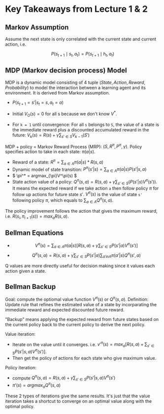 # Key Takeaways from Lecture 1 & 2
## Markov Assumption
Assume the next state is only correlated with the current state and current action, i.e.

$$
P(s_{t+1} \mid s_t, a_t) = P(s_{t+1} \mid h_t, a_t)
$$

## MDP (Markov decision process) Model
MDP is a dynamic model consisting of 4 tuple $(State, Action, Reward, Probability)$ to model the interaction between a learning agent and its environment. It is derived from Markov assumption. 

- $P(s_{t+1} = s' | s_t = s, a_t = a)$

- Initial $V_O(s) = 0$ for all s because we don't know $V^*$.

- For `k = 1` until convergence: For all `s` belongs to `S`, the value of a state is the immediate reward plus a discounted accumulated reward in the future: $V_k(s) = R(s) + \gamma \sum_{s' \in S} V_{k-1}(S')$


MDP + policy = Markov Reward Process (MRP): $(S, R^\pi, P^\pi, \gamma)$. Policy specifies action to take in each state: $\pi(a|s)$.
- Reward of a state: $R^\pi = \sum_{a \in A}\pi(a|s) * R(s, a)$
- Dynamic model of state transition: $P^\pi(s'|s) = \sum_{a \in A}\pi(a|s)P(s'|s, a)$
- $ \pi^* = argmax_{\pi}V^\pi(s) $
- State action value of a policy: $Q^\pi(s, a) = R(s, a) + \gamma \sum_{s' \in S}(P(s'|s)  V^\pi(s'))$. It means the expected reward if we take action `a` then follow policy $\pi$ for follow up actions for future state $s'$. $V^\pi(s)$ is the value of state `s'` following policy $\pi$, which equals to $\sum_{a \in A} Q^\pi(s, a)$.

The policy improvement follows the action that gives the maximum reward, i.e. $R(s_{i}, \pi_{i+1}(s)) = max_aR(s, a)$.

## Bellman Equations
- $$V^\pi(s) = \sum_{a \in A}\pi(a|s) [R(s, a) + \gamma\sum_{s' \in S}P(s'|a)V^\pi(s')]$$
- $$Q^\pi(s, a) =  R(s, a) + \gamma\sum_{s' \in S}P(s'|a)\sum_{a' in A}\pi(a'|s)Q^\pi(s', a)$$

Q values are more directly useful for decision making since it values each action given a state.

## Bellman Backup
Goal: compute the optiomal value function $V^\pi(s)$ or $Q^\pi(s, a)$.
Definition: Update rule that refines the estimated value of a state by incorparating the immediate reward and expected discounted future reward.

"Backup" means applying the expected reward from future states based on the current policy back to the current policy to derive the next policy.

Value iteration:
- Iterate on the value until it converges. i.e. $v'^\pi(s) = max_a[R(s, a) + \sum_{s' \in S}P(s'|s, a)V^\pi(s')]$.
- Then get the policy of actions for each state who give maximum value.

Policy iteration: 
- compute $Q^\pi(s, a) = R(s, a) + \gamma\sum_{s' \in S}P(s' | s, a) V^\pi(s')$
- $\pi'(s) = arg max_aQ^\pi(s, a)$

These 2 types of iterations give the same results. It's just that the value iteration takes a shortcut to converge on an optimal value along with the optimal policy.